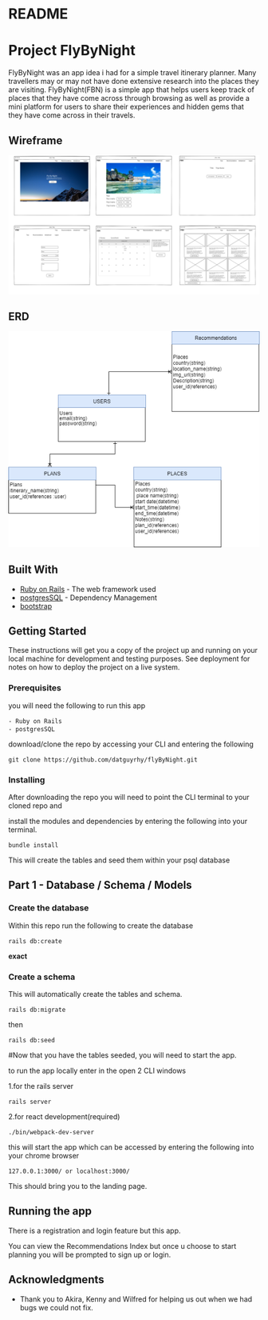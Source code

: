 # README

# Project FlyByNight

FlyByNight was an app idea i had for a simple travel itinerary planner. Many travellers may or may not have done extensive research into the places they are visiting.
FlyByNight(FBN) is a simple app that helps users keep track of places that they have come across through browsing as well as provide a mini platform for users to share their experiences and hidden gems that they have come across in their travels.


## Wireframe

![Wireframe](https://github.com/datguyrhy/flyByNight/blob/master/ERD-and-Wireframe/FBN-WireFrame.png)

## ERD
![ERD](https://github.com/datguyrhy/flyByNight/blob/master/ERD-and-Wireframe/FBN-ERD.png)

## Built With

* [Ruby on Rails](http://rubyonrails.org/) - The web framework used
* [postgresSQL](https://www.postgresql.org) - Dependency Management
* [bootstrap](https://getbootstrap.com)

## Getting Started

These instructions will get you a copy of the project up and running on your local machine for development and testing purposes. See deployment for notes on how to deploy the project on a live system.

### Prerequisites

you will need the following to run this app

```
- Ruby on Rails
- postgresSQL

```
download/clone the repo by accessing your CLI and entering the following

```
git clone https://github.com/datguyrhy/flyByNight.git
```

### Installing

After downloading the repo you will need to point the CLI terminal to your cloned repo and

install the modules and dependencies by entering the following into your terminal.

```
bundle install
```

This will create the tables and seed them within your psql database

## Part 1 - Database / Schema / Models

### Create the database
Within this repo run the following to create the database
```
rails db:create
```
 **exact**

### Create a schema

This will automatically create the tables and schema.

```
rails db:migrate
```

then

```
rails db:seed
```

#Now that you have the tables seeded, you will need to start the app.

to run the app locally enter in the open 2 CLI windows

1.for the rails server
```
rails server
```

2.for react development(required)
```
./bin/webpack-dev-server
```
this will start the app which can be accessed by entering the following into your chrome browser

```
127.0.0.1:3000/ or localhost:3000/
```

This should bring you to the landing page.


## Running the app

There is a registration and login feature but this app.

You can view the Recommendations Index but once u choose to start planning you will be prompted to sign up or login.



## Acknowledgments

* Thank you to Akira, Kenny and Wilfred for helping us out when we had bugs we could not fix.
